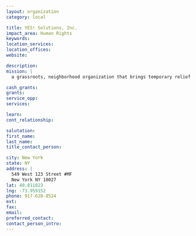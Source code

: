 ```yaml
---
layout: organization
category: local

title: YES! Solutions, Inc.
impact_area: Human Rights
keywords: 
location_services: 
location_offices: 
website: 

description: 
mission: |
  a grassroots, neighborhood organization that brings temporary relief to homeless, immigrant, impoverished, aging, and seriously ill members of neighborhoods in all five boros.

cash_grants: 
grants: 
service_opp: 
services: 

learn: 
cont_relationship: 

salutation: 
first_name: 
last_name: 
title_contact_person: 

city: New York
state: NY
address: |
  549 West 123 Street #MF     
  New York NY 10027
lat: 40.811823
lng: -73.959152
phone: 917-620-8524
ext: 
fax: 
email: 
preferred_contact: 
contact_person_intro: 
---
```

